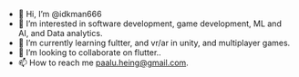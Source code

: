 - 👋 Hi, I’m @idkman666
- 👀 I’m interested in software development, game development, ML and AI, and Data analytics.
- 🌱 I’m currently learning fultter, and vr/ar in unity, and multiplayer games.
- 💞️ I’m looking to collaborate on flutter..
- 📫 How to reach me paalu.heing@gmail.com.

<!---
idkman666/idkman666 is a ✨ special ✨ repository because its `README.md` (this file) appears on your GitHub profile.
You can click the Preview link to take a look at your changes.
--->
